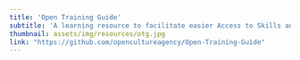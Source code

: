 ```yaml
---
title: 'Open Training Guide'
subtitle: 'A learning resource to facilitate easier Access to Skills and Knowledge'
thumbnail: assets/img/resources/otg.jpg
link: "https://github.com/opencultureagency/Open-Training-Guide"
---
```

